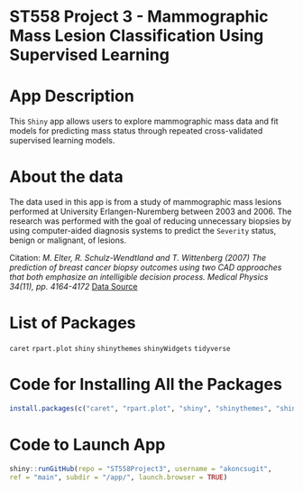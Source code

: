 # ST558 Project 3 - Mammographic Mass Lesion Classification Using Supervised Learning


# App Description

This `Shiny` app allows users to explore mammographic mass data and fit models for predicting mass 
status through repeated cross-validated supervised learning models.

# About the data

The data used in this app is from a study of mammographic mass lesions performed at University 
Erlangen-Nuremberg between 2003 and 2006. The research was performed with the goal of reducing 
unnecessary biopsies by using computer-aided diagnosis systems to predict the `Severity` status, 
benign or malignant, of lesions.


Citation:
*M. Elter, R. Schulz-Wendtland and T. Wittenberg (2007)*
*The prediction of breast cancer biopsy outcomes using two CAD approaches that both emphasize an*
*intelligible decision process.*
*Medical Physics 34(11), pp. 4164-4172* 
[Data Source](http://archive.ics.uci.edu/ml/datasets/mammographic+mass)



# List of Packages

`caret`
`rpart.plot`
`shiny`
`shinythemes`
`shinyWidgets`
`tidyverse`


# Code for Installing All the Packages

```R
install.packages(c("caret", "rpart.plot", "shiny", "shinythemes", "shinyWidgets", "tidyverse"))
```

# Code to Launch App

```R
shiny::runGitHub(repo = "ST558Project3", username = "akoncsugit",
ref = "main", subdir = "/app/", launch.browser = TRUE)
```

